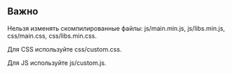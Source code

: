 ## **Важно**
Нельзя изменять скомпилированные файлы: js/main.min.js, js/libs.min.js, css/main.css, css/libs.min.css.

Для CSS используйте css/custom.css.

Для JS используйте js/custom.js.